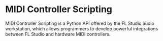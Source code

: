# MIDI Controller Scripting

MIDI Controller Scripting is a Python API offered by the FL Studio audio
workstation, which allows programmers to develop powerful integrations between
FL Studio and hardware MIDI controllers.
